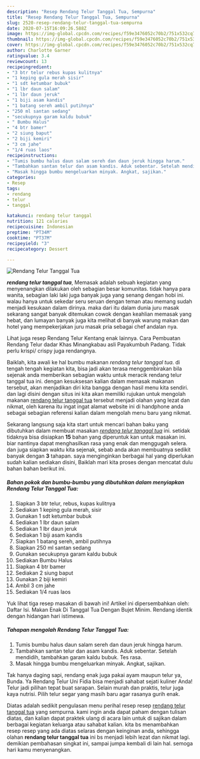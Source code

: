 ```yaml
---
description: "Resep Rendang Telur Tanggal Tua, Sempurna"
title: "Resep Rendang Telur Tanggal Tua, Sempurna"
slug: 2520-resep-rendang-telur-tanggal-tua-sempurna
date: 2020-07-15T16:09:26.588Z
image: https://img-global.cpcdn.com/recipes/f59e3476052c70b2/751x532cq70/rendang-telur-tanggal-tua-foto-resep-utama.jpg
thumbnail: https://img-global.cpcdn.com/recipes/f59e3476052c70b2/751x532cq70/rendang-telur-tanggal-tua-foto-resep-utama.jpg
cover: https://img-global.cpcdn.com/recipes/f59e3476052c70b2/751x532cq70/rendang-telur-tanggal-tua-foto-resep-utama.jpg
author: Charlotte Garner
ratingvalue: 3.4
reviewcount: 13
recipeingredient:
- "3 btr telur rebus kupas kulitnya"
- "1 keping gula merah sisir"
- "1 sdt ketumbar bubuk"
- "1 lbr daun salam"
- "1 lbr daun jeruk"
- "1 biji asam kandis"
- "1 batang sereh ambil putihnya"
- "250 ml santan sedang"
- "secukupnya garam kaldu bubuk"
- " Bumbu Halus"
- "4 btr bamer"
- "2 siung baput"
- "2 biji kemiri"
- "3 cm jahe"
- "1/4 ruas laos"
recipeinstructions:
- "Tumis bumbu halus daun salam sereh dan daun jeruk hingga harum."
- "Tambahkan santan telur dan asam kandis. Aduk sebentar. Setelah mendidih, tambahkan garam kaldu bubuk. Tes rasa."
- "Masak hingga bumbu mengeluarkan minyak. Angkat, sajikan."
categories:
- Resep
tags:
- rendang
- telur
- tanggal

katakunci: rendang telur tanggal 
nutrition: 121 calories
recipecuisine: Indonesian
preptime: "PT34M"
cooktime: "PT37M"
recipeyield: "3"
recipecategory: Dessert

---
```



![Rendang Telur Tanggal Tua](https://img-global.cpcdn.com/recipes/f59e3476052c70b2/751x532cq70/rendang-telur-tanggal-tua-foto-resep-utama.jpg)

<b><i>rendang telur tanggal tua</i></b>, Memasak adalah sebuah kegiatan yang menyenangkan dilakukan oleh sebagian besar komunitas. tidak hanya para wanita, sebagian laki laki juga banyak juga yang senang dengan hobi ini. walau hanya untuk sekedar seru seruan dengan teman atau memang sudah menjadi kesukaan dalam dirinya. maka dari itu dalam dunia juru masak sekarang sangat banyak ditemukan cowok dengan keahlian memasak yang hebat, dan lumayan banyak juga kita melihat di banyak warung makan dan hotel yang mempekerjakan juru masak pria sebagai chef andalan nya.

Lihat juga resep Rendang Telur Kentang enak lainnya. Cara Pembuatan Rendang Telur dadar Khas Minangkabau asli Payakumbuh Padang. Tidak perlu krispi/ crispy juga rendangnya.

Baiklah, kita awali ke hal bumbu makanan <i>rendang telur tanggal tua</i>. di tengah tengah kegiatan kita, bisa jadi akan terasa menggembirakan bila sejenak anda memberikan sebagian waktu untuk meracik rendang telur tanggal tua ini. dengan kesuksesan kalian dalam memasak makanan tersebut, akan menjadikan diri kita bangga dengan hasil menu kita sendiri. dan lagi disini dengan situs ini kita akan memiliki rujukan untuk mengolah makanan <u>rendang telur tanggal tua</u> tersebut menjadi olahan yang lezat dan nikmat, oleh karena itu ingat ingat alamat website ini di handphone anda sebagai sebagian referensi kalian dalam mengolah menu baru yang nikmat.


Sekarang langsung saja kita start untuk mencari bahan baku yang dibutuhkan dalam membuat masakan <u><i>rendang telur tanggal tua</i></u> ini. setidak tidaknya bisa disiapkan <b>15</b> bahan yang diperuntuk kan untuk masakan ini. biar nantinya dapat menghasilkan rasa yang enak dan menggugah selera. dan juga siapkan waktu kita sejenak, sebab anda akan membuatnya sedikit banyak dengan <b>3</b> tahapan. saya menginginkan berbagai hal yang diperlukan sudah kalian sediakan disini, Baiklah mari kita proses dengan mencatat dulu bahan bahan berikut ini.

<!--inarticleads1-->

##### Bahan pokok dan bumbu-bumbu yang dibutuhkan dalam menyiapkan Rendang Telur Tanggal Tua:

1. Siapkan 3 btr telur, rebus, kupas kulitnya
1. Sediakan 1 keping gula merah, sisir
1. Gunakan 1 sdt ketumbar bubuk
1. Sediakan 1 lbr daun salam
1. Sediakan 1 lbr daun jeruk
1. Sediakan 1 biji asam kandis
1. Siapkan 1 batang sereh, ambil putihnya
1. Siapkan 250 ml santan sedang
1. Gunakan secukupnya garam kaldu bubuk
1. Sediakan  Bumbu Halus
1. Siapkan 4 btr bamer
1. Sediakan 2 siung baput
1. Gunakan 2 biji kemiri
1. Ambil 3 cm jahe
1. Sediakan 1/4 ruas laos


Yuk lihat tiga resep masakan di bawah ini! Artikel ini dipersembahkan oleh: Daftar Isi. Makan Enak Di Tanggal Tua Dengan Bujet Minim. Rendang identik dengan hidangan hari istimewa. 

<!--inarticleads2-->

##### Tahapan mengolah Rendang Telur Tanggal Tua:

1. Tumis bumbu halus daun salam sereh dan daun jeruk hingga harum.
1. Tambahkan santan telur dan asam kandis. Aduk sebentar. Setelah mendidih, tambahkan garam kaldu bubuk. Tes rasa.
1. Masak hingga bumbu mengeluarkan minyak. Angkat, sajikan.


Tak hanya daging sapi, rendang enak juga pakai ayam maupun telur ya, Bunda. Ya Rendang Telur Uni Fidia bisa menjadi sahabat sejati kuliner Anda! Telur jadi pilihan tepat buat sarapan. Selain murah dan praktis, telur juga kaya nutrisi. Pilih telur segar yang masih baru agar rasanya gurih enak. 

Diatas adalah sedikit pengulasan menu perihal resep resep <u>rendang telur tanggal tua</u> yang sempurna. kami ingin anda dapat paham dengan tulisan diatas, dan kalian dapat praktek ulang di acara lain untuk di sajikan dalam berbagai kegiatan keluarga atau sahabat kalian. kita bs menambahkan resep resep yang ada diatas selaras dengan keinginan anda, sehingga olahan <b>rendang telur tanggal tua</b> ini bs menjadi lebih lezat dan nikmat lagi. demikian pembahasan singkat ini, sampai jumpa kembali di lain hal. semoga hari kamu menyenangkan.
